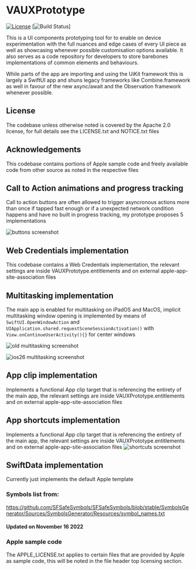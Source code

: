 #  VAUXPrototype

[![License](https://img.shields.io/badge/license-Apache--2.0-blue.svg)](http://www.apache.org/licenses/LICENSE-2.0)
[![Build Status](https://github.com/valexa/VAUXPrototype/actions/workflows/main.yml/badge.svg)]

This is a UI components prototyping tool for to enable on device experimentation with the full nuances and edge cases of every UI piece as well as showcasing whenever possible customisation options available.
It also serves as a code repository for developers to store barebones implementations of common elements and behaviours.

While parts of the app are importing and using the UiKit framework this is largely a SwiftUI app and shuns legacy frameworks like Combine.framework as well in favour of the new async/await and the Observation framework whenever possible.

## License

The codebase unless otherwise noted is covered by the Apache 2.0 license, for full details see the LICENSE.txt and NOTICE.txt files

## Acknowledgements

This codebase contains portions of Apple sample code and freely available code from other source as noted in the respective files

## Call to Action animations and progress tracking
Call to action buttons are often allowed to trigger asyncronous actions more than once if tapped fast enough or if a unexpected network condition happens and have no built in progress tracking, my prototype proposes 5 implementations

![buttons screenshot](https://github.com/user-attachments/assets/fd0e82c6-cd93-491b-bbb3-6532a7849a3e "Call to Action")

## Web Credentials implementation

This codebase contains a Web Credentials implementation, the relevant settings are inside VAUXPrototype.entitlements and on external apple-app-site-association files

## Multitasking implementation

The main app is enabled for multitasking on iPadOS and MacOS, implicit multitasking window opening is implemented by means of `SwiftUI.OpenWindowAction` and `UIApplication.shared.requestSceneSessionActivation()` with `View.onContinueUserActivity(){}` for center windows 

![old multitasking screenshot](https://github.com/user-attachments/assets/6e01eb28-205e-44bd-8297-ec72084a952e "Old Multitasking")

![ios26 multitasking screenshot](https://github.com/user-attachments/assets/2c730bc1-d02d-4fe8-b68d-038b833eec50 "New Multitasking")

## App clip implementation

Implements a functional App clip target that is referencing the entirety of the main app, the relevant settings are inside VAUXPrototype.entitlements and on external apple-app-site-association files

## App shortcuts implementation

Implements a functional App clip target that is referencing the entirety of the main app, the relevant settings are inside VAUXPrototype.entitlements and on external apple-app-site-association files
![shortcuts screenshot](https://github.com/user-attachments/assets/6cf5f051-3f3e-49fd-87b9-380a34c139a5 "Shortcuts")


## SwiftData implementation

Currently just implements the default Apple template 

### Symbols list from: 
https://github.com/SFSafeSymbols/SFSafeSymbols/blob/stable/SymbolsGenerator/Sources/SymbolsGenerator/Resources/symbol_names.txt
#### Updated on November 16 2022

### Apple sample code
The APPLE_LICENSE.txt applies to certain files that are provided by Apple as sample code, this will be noted in the file header top licensing section.

